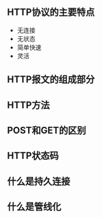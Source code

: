 ## HTTP协议的主要特点

* 无连接
* 无状态
* 简单快速
* 灵活

## HTTP报文的组成部分

## HTTP方法

## POST和GET的区别

## HTTP状态码

## 什么是持久连接

## 什么是管线化